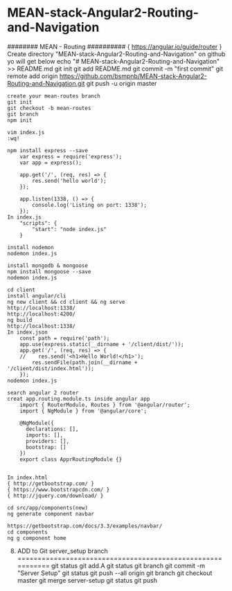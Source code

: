 # MEAN-stack-Angular2-Routing-and-Navigation

######## MEAN - Routing  ##########
	{ https://angular.io/guide/router }
	Create directory "MEAN-stack-Angular2-Routing-and-Navigation" on github yo will get below
	echo "# MEAN-stack-Angular2-Routing-and-Navigation" >> README.md
	git init
	git add README.md
	git commit -m "first commit"
	git remote add origin https://github.com/bsmpnb/MEAN-stack-Angular2-Routing-and-Navigation.git
	git push -u origin master

	create your mean-routes branch
	git init
	git checkout -b mean-routes
	git branch
	npm init

	vim index.js
	:wq!

	npm install express --save
		var express = require('express');
		var app = express();

		app.get('/', (req, res) => {
		    res.send('hello world');
		});

		app.listen(1338, () => {
		    console.log('Listing on port: 1338');
		});
	In index.js
		"scripts": {
		    "start": "node index.js"
	  	}

	install nodemon
	nodemon index.js

	install mongodb & mongoose
	npm install mongoose --save
	nodemon index.js

	cd client
	install angular/cli
	ng new client && cd client && ng serve
	http://localhost:1338/
	http://localhost:4200/
	ng build
	http://localhost:1338/
	In index.json 
		const path = require('path');
		app.use(express.static(__dirname + '/client/dist/'));
		app.get('/', (req, res) => {
		//    res.send('<h1>Hello World!</h1>');
		    res.sendFile(path.join(__dirname + '/client/dist/index.html'));
		});
	nodemon index.js

	search angular 2 router
	creat app.routing.module.ts inside angular app
		import { RouterModule, Routes } from '@angular/router';
		import { NgModule } from '@angular/core';

		@NgModule({
		  declarations: [],
		  imports: [],
		  providers: [],
		  bootstrap: []
		})
		export class ApprRoutingModule {}


	In index.html
	{ http://getbootstrap.com/ }
	{ https://www.bootstrapcdn.com/ }
	{ http://jquery.com/download/ }

	cd src/app/components(new)
	ng generate component navbar

	https://getbootstrap.com/docs/3.3/examples/navbar/
	cd components
	ng g component home


8. ADD to Git server_setup branch
===========================================================
	git status
	git add.A
	git status
	git branch
	git commit -m "Server Setup"
	git status
	git push --all origin
	git branch
	git checkout master
	git merge server-setup
	git status
	git push